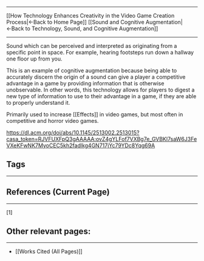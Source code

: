 ___
[[How Technology Enhances Creativity in the Video Game Creation Process|←Back to Home Page]]
[[Sound and Cognitive Augmentation|←Back to Technology, Sound, and Cognitive Augmentation]]
____

Sound which can be perceived and interpreted as originating from a specific point in space. For example, hearing footsteps run down a hallway one floor up from you.  

This is an example of cognitive augmentation because being able to accurately discern the origin of a sound can give a player a competitive advantage in a game by providing information that is otherwise unobservable. In other words, this technology allows for players to digest a new type of information to use to their advantage in a game, if they are able to properly understand it. 

Primarily used to increase [[Effects]] in video games, but most often in competitive and horror video games.

https://dl.acm.org/doi/abs/10.1145/2513002.2513015?casa_token=RJVFUXFpQ3gAAAAA:ovZ4gYLFof7VXBg7e_GVBKl7saW6J3FeVXeKFwNK7MyoCEC5kh2fadlkg4GN717jYc79YDc8Yqg69A

## Tags
_____

## References (Current Page)
____
[1] 

## Other relevant pages:
_____
- [[Works Cited (All Pages)]] 
